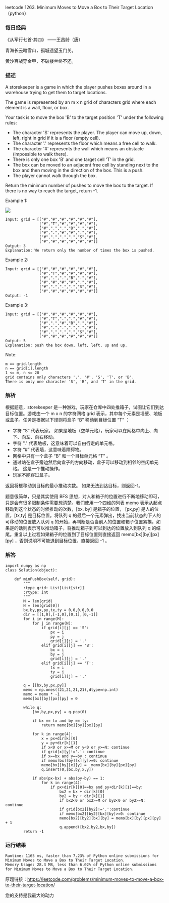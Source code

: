 leetcode  1263. Minimum Moves to Move a Box to Their Target Location（python）
### 每日经典

《从军行七首·其四》 ——王昌龄（唐）

青海长云暗雪山，孤城遥望玉门关。

黄沙百战穿金甲，不破楼兰终不还。

### 描述



A storekeeper is a game in which the player pushes boxes around in a warehouse trying to get them to target locations.

The game is represented by an m x n grid of characters grid where each element is a wall, floor, or box.

Your task is to move the box 'B' to the target position 'T' under the following rules:

* The character 'S' represents the player. The player can move up, down, left, right in grid if it is a floor (empty cell).
* The character '.' represents the floor which means a free cell to walk.
* The character '#' represents the wall which means an obstacle (impossible to walk there).
* There is only one box 'B' and one target cell 'T' in the grid.
* The box can be moved to an adjacent free cell by standing next to the box and then moving in the direction of the box. This is a push.
* The player cannot walk through the box.

Return the minimum number of pushes to move the box to the target. If there is no way to reach the target, return -1.

Example 1:

![](https://assets.leetcode.com/uploads/2019/11/06/sample_1_1620.png)

	Input: grid = [["#","#","#","#","#","#"],
	               ["#","T","#","#","#","#"],
	               ["#",".",".","B",".","#"],
	               ["#",".","#","#",".","#"],
	               ["#",".",".",".","S","#"],
	               ["#","#","#","#","#","#"]]
	Output: 3
	Explanation: We return only the number of times the box is pushed.

	
Example 2:

	
	Input: grid = [["#","#","#","#","#","#"],
	               ["#","T","#","#","#","#"],
	               ["#",".",".","B",".","#"],
	               ["#","#","#","#",".","#"],
	               ["#",".",".",".","S","#"],
	               ["#","#","#","#","#","#"]]
	Output: -1

Example 3:

	Input: grid = [["#","#","#","#","#","#"],
	               ["#","T",".",".","#","#"],
	               ["#",".","#","B",".","#"],
	               ["#",".",".",".",".","#"],
	               ["#",".",".",".","S","#"],
	               ["#","#","#","#","#","#"]]
	Output: 5
	Explanation: push the box down, left, left, up and up.



Note:

	m == grid.length
	n == grid[i].length
	1 <= m, n <= 20
	grid contains only characters '.', '#', 'S', 'T', or 'B'.
	There is only one character 'S', 'B', and 'T' in the grid.


### 解析


根据题意，storekeeper 是一种游戏，玩家在仓库中四处推箱子，试图让它们到达目标位置。游戏由一个 m x n 的字符网格 grid 表示，其中每个元素是墙壁、地板或盒子。任务是根据以下规则将盒子 “B” 移动到目标位置 “T” ：

* 字符 “S” 代表玩家。 如果是地板（空单元格），玩家可以在网格中向上、向下、向左、向右移动。
* 字符 "."  代表地板，这意味着可以自由行走的单元格。
* 字符 “#” 代表墙，这意味着障碍物。
* 网格中只有一个盒子 “B” 和一个目标单元格 “T” 。
* 通过站在盒子旁边然后向盒子的方向移动，盒子可以移动到相邻的空闲单元格。 这是一个推动操作。
* 玩家不能穿过盒子。

返回将框移动到目标的最小推动次数。 如果无法到达目标，则返回-1。

题意很简单，只是其实使用 BFS 思想，对人和箱子的位置进行不断地移动即可，只是会有很多限制条件需要想清楚。我们使用一个四维的列表 memo 表示从起点移动到这个状态的时候推动的次数，[bx, by] 是箱子的位置， [px,py] 是人的位置，[tx,ty] 是目标位置。将队列 q 的最后一个元素弹出，找出当前状态的下人的可移动的位置放入队列 q 的开始，再判断是否当前人的位置和箱子位置紧挨，如果是的话则表示可以推动箱子，将推动箱子到可以到达的位置放入到队列 q 的结尾。重复以上过程如果箱子的位置到了目标位置则直接返回 memo[bx][by][px][py] ，否则说明不可能退到目标位置，直接返回 -1 。

### 解答
				

	import numpy as np
	class Solution(object):
	        
	    def minPushBox(self, grid):
	        """
	        :type grid: List[List[str]]
	        :rtype: int
	        """
	        M = len(grid)
	        N = len(grid[0])
	        bx,by,px,py,tx,ty = 0,0,0,0,0,0
	        dir = [[1,0],[-1,0],[0,1],[0,-1]]
	        for i in range(M):
	            for j in range(N):
	                if grid[i][j] == 'S':
	                    px = i
	                    py = j
	                    grid[i][j] = '.'
	                elif grid[i][j] == 'B':
	                    bx = i
	                    by = j
	                    grid[i][j] = '.'
	                elif grid[i][j] == 'T':
	                    tx = i
	                    ty = j
	                    grid[i][j] = '.'
	                    
	        q = [[bx,by,px,py]]
	        memo = np.ones((21,21,21,21),dtype=np.int) 
	        memo = memo * -1
	        memo[bx][by][px][py] = 0
	        
	        while q:
	            [bx,by,px,py] = q.pop(0)
	            
	            if bx == tx and by == ty:
	                return memo[bx][by][px][py]
	                
	            for k in range(4):
	                x = px+dir[k][0]
	                y = py+dir[k][1]
	                if x<0 or x>=M or y<0 or y>=N: continue
	                if grid[x][y]!='.': continue
	                if x==bx and y==by : continue
	                if memo[bx][by][x][y]>=0: continue
	                memo[bx][by][x][y] =  memo[bx][by][px][py]
	                q.insert(0,[bx,by,x,y])
	            
	            if abs(px-bx) + abs(py-by) == 1:
	                for k in range(4):
	                    if px+dir[k][0]==bx and py+dir[k][1]==by:
	                        bx2 = bx + dir[k][0]
	                        by2 = by + dir[k][1]
	                        if bx2<0 or bx2>=M or by2<0 or by2>=N: continue
	                        if grid[bx2][by2]!='.':continue
	                        if memo[bx2][by2][bx][by]>=0: continue
	                        memo[bx2][by2][bx][by] = memo[bx][by][px][py] + 1
	                        q.append([bx2,by2,bx,by])
	        return -1
            	      
			
### 运行结果

	Runtime: 1165 ms, faster than 7.23% of Python online submissions for Minimum Moves to Move a Box to Their Target Location.
	Memory Usage: 28.3 MB, less than 6.02% of Python online submissions for Minimum Moves to Move a Box to Their Target Location.
		


原题链接：https://leetcode.com/problems/minimum-moves-to-move-a-box-to-their-target-location/



您的支持是我最大的动力
